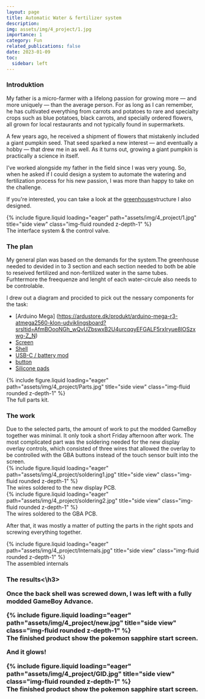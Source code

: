 ```yaml
---
layout: page
title: Automatic Water & fertilizer system
description: 
img: assets/img/4_project/1.jpg
importance: 1
category: Fun
related_publications: false
date: 2023-01-09
toc:
  sidebar: left
---
```


<h3>Introduktion</h3>
My father is a micro-farmer with a lifelong passion for growing more — and more uniquely — than the average person. For as long as I can remember, he has cultivated everything from carrots and potatoes to rare and specialty crops such as blue potatoes, black carrots, and specially ordered flowers, all grown for local restaurants and not typically found in supermarkets.

A few years ago, he received a shipment of flowers that mistakenly included a giant pumpkin seed. That seed sparked a new interest — and eventually a hobby — that drew me in as well. As it turns out, growing a giant pumpkin is practically a science in itself.

I’ve worked alongside my father in the field since I was very young. So, when he asked if I could design a system to automate the watering and fertilization process for his new passion, I was more than happy to take on the challenge.

If you're interested, you can take a look at the [greenhouse](/projects/5_project/)structure I also designed. 

<div class="row">
    <div class="col-sm mt-3 mt-md-0">
        {% include figure.liquid loading="eager" path="assets/img/4_project/1.jpg" title="side view" class="img-fluid rounded z-depth-1" %}
    </div>
</div>
<div class="caption">
    The interface system & the control valve. 
</div>

<h3>The plan</h3>
My general plan was based on the demands for the system.The greenhouse needed to devided in to 3 section and each section needed to both be able to reseived fertilized and non-fertilized water in the same tubes. Furhtermore the freequenze and lenght of each water-circule also needs to be controlable.

I drew out a diagram and procided to pick out the nessary components for the task:
- [Arduino Mega] (https://ardustore.dk/produkt/arduino-mega-r3-atmega2560-klon-udviklingsboard?srsltid=AfmBOooNGh_wQvUZbswxB2U4urcqqyEFGALF5rxIryue8lOSzxwg-Z_N)
- [Screen](https://funnyplaying.com/products/3-0-inch-ips-agb-laminated-kit)
- [Shell](https://funnyplaying.com/products/3-0-inch-ips-agb-laminated-kit)
- [USB-C / battery mod](https://funnyplaying.com/products/gba-li-ion-rechargeable-battery-typec-module)
- [button](https://funnyplaying.com/products/agb-custom-buttons)
- [Silicone pads](https://funnyplaying.com/products/replacement-silicone-pads-for-gameboy-advance)

<div class="row">
    <div class="col-sm mt-3 mt-md-0">
        {% include figure.liquid loading="eager" path="assets/img/4_project/Parts.jpg" title="side view" class="img-fluid rounded z-depth-1" %}
    </div>
</div>
<div class="caption">
    The full parts kit.
</div>

<h3>The work</h3>
Due to the selected parts, the amount of work to put the modded GameBoy together was minimal. It only took a short Friday afternoon after work. The most complicated part was the soldering needed for the new display overlay controls, which consisted of three wires that allowed the overlay to be controlled with the GBA buttons instead of the touch sensor built into the screen.

<div class="row">
    <div class="col-sm mt-3 mt-md-0">
        {% include figure.liquid loading="eager" path="assets/img/4_project/soldering1.jpg" title="side view" class="img-fluid rounded z-depth-1" %}
    </div>
</div>
<div class="caption">
    The wires soldered to the new display PCB.
</div>

<div class="row">
    <div class="col-sm mt-3 mt-md-0">
        {% include figure.liquid loading="eager" path="assets/img/4_project/soldering2.jpg" title="side view" class="img-fluid rounded z-depth-1" %}
    </div>
</div>
<div class="caption">
    The wires soldered to the GBA PCB.
</div>

After that, it was mostly a matter of putting the parts in the right spots and screwing everything together.

<div class="row">
    <div class="col-sm mt-3 mt-md-0">
        {% include figure.liquid loading="eager" path="assets/img/4_project/Internals.jpg" title="side view" class="img-fluid rounded z-depth-1" %}
    </div>
</div>
<div class="caption">
    The assembled internals 
</div>

<h3>The results<\h3>

Once the back shell was screwed down, I was left with a fully modded GameBoy Advance.

<div class="row">
    <div class="col-sm mt-3 mt-md-0">
        {% include figure.liquid loading="eager" path="assets/img/4_project/new.jpg" title="side view" class="img-fluid rounded z-depth-1" %}
    </div>
</div>
<div class="caption">
    The finished product show the pokemon sapphire start screen.  
</div>

And it glows!

<div class="row">
    <div class="col-sm mt-3 mt-md-0">
        {% include figure.liquid loading="eager" path="assets/img/4_project/GID.jpg" title="side view" class="img-fluid rounded z-depth-1" %}
    </div>
</div>
<div class="caption">
    The finished product show the pokemon sapphire start screen.  
</div>

